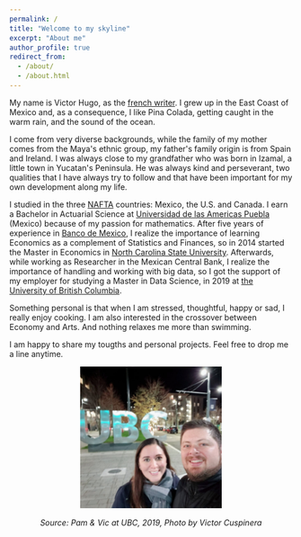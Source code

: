 ```yaml
---
permalink: /
title: "Welcome to my skyline"
excerpt: "About me"
author_profile: true
redirect_from: 
  - /about/
  - /about.html
---
```


My name is Victor Hugo, as the [french writer](https://en.wikipedia.org/wiki/Victor_Hugo). I grew up in the East Coast of Mexico and, as a consequence, I like Pina Colada, getting caught in the warm rain, and the sound of the ocean.

I come from very diverse backgrounds, while the family of my mother comes from the Maya's ethnic group, my father's family origin is from Spain and Ireland. I was always close to my grandfather who was born in Izamal, a little town in Yucatan's Peninsula. He was always kind and perseverant, two qualities that I have always try to follow and that have been important for my own development along my life.

I studied in the three [NAFTA](https://en.wikipedia.org/wiki/United_States–Mexico–Canada_Agreement) countries: Mexico, the U.S. and Canada. I earn a Bachelor in Actuarial Science at [Universidad de las Americas Puebla](https://www.udlap.mx/ofertaacademica/Default.aspx?cveCarrera=LAT&idioma=2) (Mexico) because of my passion for mathematics. After five years of experience in [Banco de Mexico](https://www.banxico.org.mx/indexen.html), I realize the importance of learning Economics as a complement of Statistics and Finances, so in 2014 started the Master in Economics in [North Carolina State University](https://poole.ncsu.edu/gradecon/). Afterwards, while working as Researcher in the Mexican Central Bank, I realize the importance of handling and working with big data, so I got the support of my employer for studying a Master in Data Science, in 2019 at [the University of British Columbia](https://masterdatascience.ubc.ca).

Something personal is that when I am stressed, thoughtful, happy or sad, I really enjoy cooking. I am also interested in the crossover between Economy and Arts. And nothing relaxes me more than swimming.

I am happy to share my tougths and personal projects. Feel free to drop me a line anytime.

<center>
<img src="/images/vic_ubc.jpg" alt="cohort" width="50%" height="50%"/>  
  
*Source: Pam & Vic at UBC, 2019, Photo by Victor Cuspinera*  
</center>